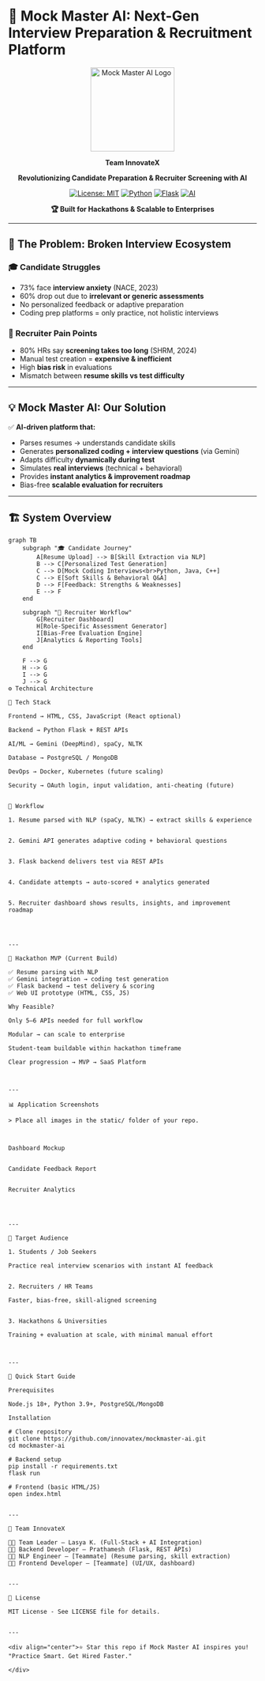 # 🤖 Mock Master AI: Next-Gen Interview Preparation & Recruitment Platform

<div align="center">

<img src="static/mockmasterai-logo.jpg" alt="Mock Master AI Logo" height="170">

**Team InnovateX**

**Revolutionizing Candidate Preparation & Recruiter Screening with AI**

[![License: MIT](https://img.shields.io/badge/License-MIT-yellow.svg)](https://opensource.org/licenses/MIT)
[![Python](https://img.shields.io/badge/Python-3.9+-blue.svg)](https://www.python.org/)
[![Flask](https://img.shields.io/badge/Backend-Flask-red.svg)](https://flask.palletsprojects.com/)
[![AI](https://img.shields.io/badge/AI-Gemini%20%7C%20spaCy%20%7C%20NLTK-green.svg)](https://deepmind.google/technologies/gemini/)

**🏆 Built for Hackathons & Scalable to Enterprises**

</div>

---

## 🚨 The Problem: Broken Interview Ecosystem

### 🎓 Candidate Struggles
- 73% face **interview anxiety** (NACE, 2023)  
- 60% drop out due to **irrelevant or generic assessments**  
- No personalized feedback or adaptive preparation  
- Coding prep platforms = only practice, not holistic interviews  

### 💼 Recruiter Pain Points
- 80% HRs say **screening takes too long** (SHRM, 2024)  
- Manual test creation = **expensive & inefficient**  
- High **bias risk** in evaluations  
- Mismatch between **resume skills vs test difficulty**  

---

## 💡 Mock Master AI: Our Solution

✅ **AI-driven platform that:**  
- Parses resumes → understands candidate skills  
- Generates **personalized coding + interview questions** (via Gemini)  
- Adapts difficulty **dynamically during test**  
- Simulates **real interviews** (technical + behavioral)  
- Provides **instant analytics & improvement roadmap**  
- Bias-free **scalable evaluation for recruiters**  

---

## 🏗️ System Overview

```mermaid
graph TB
    subgraph "🎓 Candidate Journey"
        A[Resume Upload] --> B[Skill Extraction via NLP]
        B --> C[Personalized Test Generation]
        C --> D[Mock Coding Interviews<br>Python, Java, C++]
        C --> E[Soft Skills & Behavioral Q&A]
        D --> F[Feedback: Strengths & Weaknesses]
        E --> F
    end

    subgraph "💼 Recruiter Workflow"
        G[Recruiter Dashboard]
        H[Role-Specific Assessment Generator]
        I[Bias-Free Evaluation Engine]
        J[Analytics & Reporting Tools]
    end

    F --> G
    H --> G
    I --> G
    J --> G
⚙️ Technical Architecture

🔨 Tech Stack

Frontend → HTML, CSS, JavaScript (React optional)

Backend → Python Flask + REST APIs

AI/ML → Gemini (DeepMind), spaCy, NLTK

Database → PostgreSQL / MongoDB

DevOps → Docker, Kubernetes (future scaling)

Security → OAuth login, input validation, anti-cheating (future)


🔄 Workflow

1. Resume parsed with NLP (spaCy, NLTK) → extract skills & experience


2. Gemini API generates adaptive coding + behavioral questions


3. Flask backend delivers test via REST APIs


4. Candidate attempts → auto-scored + analytics generated


5. Recruiter dashboard shows results, insights, and improvement roadmap




---

🚀 Hackathon MVP (Current Build)

✅ Resume parsing with NLP
✅ Gemini integration → coding test generation
✅ Flask backend → test delivery & scoring
✅ Web UI prototype (HTML, CSS, JS)

Why Feasible?

Only 5–6 APIs needed for full workflow

Modular → can scale to enterprise

Student-team buildable within hackathon timeframe

Clear progression → MVP → SaaS Platform



---

📊 Application Screenshots

> Place all images in the static/ folder of your repo.



Dashboard Mockup


Candidate Feedback Report


Recruiter Analytics




---

🎯 Target Audience

1. Students / Job Seekers

Practice real interview scenarios with instant AI feedback


2. Recruiters / HR Teams

Faster, bias-free, skill-aligned screening


3. Hackathons & Universities

Training + evaluation at scale, with minimal manual effort



---

🚀 Quick Start Guide

Prerequisites

Node.js 18+, Python 3.9+, PostgreSQL/MongoDB

Installation

# Clone repository
git clone https://github.com/innovatex/mockmaster-ai.git
cd mockmaster-ai

# Backend setup
pip install -r requirements.txt
flask run

# Frontend (basic HTML/JS)
open index.html


---

🤝 Team InnovateX

👩‍💻 Team Leader – Lasya K. (Full-Stack + AI Integration)
👨‍💻 Backend Developer – Prathamesh (Flask, REST APIs)
👩‍🔬 NLP Engineer – [Teammate] (Resume parsing, skill extraction)
👨‍🎨 Frontend Developer – [Teammate] (UI/UX, dashboard)


---

📄 License

MIT License - See LICENSE file for details.


---

<div align="center">⭐ Star this repo if Mock Master AI inspires you!
"Practice Smart. Get Hired Faster."

</div>
